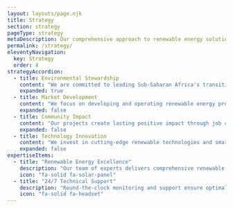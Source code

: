```yaml
---
layout: layouts/page.njk
title: Strategy
section: strategy
pageType: strategy
metaDescription: Our comprehensive approach to renewable energy solutions and implementation strategies.
permalink: /strategy/
eleventyNavigation:
  key: Strategy
  order: 4
strategyAccordion:
  - title: Environmental Stewardship
    content: "We are committed to leading Sub-Saharan Africa's transition to renewable energy through innovative solutions that significantly reduce carbon emissions while meeting growing energy demands. Our comprehensive approach includes solar PV, wind, hydro, and green hydrogen technologies."
    expanded: true
  - title: Market Development
    content: "We focus on developing and operating renewable energy projects that serve government utilities, large corporations, and industrial clients. Our Power Purchase Agreements (PPAs) are designed to provide reliable, cost-effective clean energy solutions."
    expanded: false
  - title: Community Impact
    content: "Our projects create lasting positive impact through job creation, skills development, and improved infrastructure. We work closely with local communities to ensure our renewable energy solutions contribute to sustainable economic growth."
    expanded: false
  - title: Technology Innovation
    content: "We invest in cutting-edge renewable technologies and smart energy management systems to maximize efficiency and reliability. Our solutions include battery storage, sustainable cooling, and integrated energy management platforms."
    expanded: false
expertiseItems:
  - title: "Renewable Energy Excellence"
    description: "Our team of experts delivers comprehensive renewable energy solutions, from project development to long-term operations and maintenance."
    icon: "fa-solid fa-solar-panel"
  - title: "24/7 Technical Support"
    description: "Round-the-clock monitoring and support ensure optimal performance and reliability of your renewable energy systems."
    icon: "fa-solid fa-headset"
---
```

